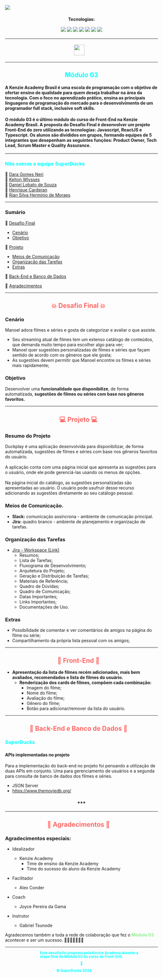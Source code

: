 <!--BANNER-->

 <img src="https://i.ibb.co/DR0QGKf/destaque.png"/>


<!--DESAFIO-->

<!--IDEALIZADORES-->


<!--TECNOLOGIAS-->
<div style="padding:5px 50px" align="center">
<br><b>Tecnologias:</b><br><br>
 <img src="https://img.shields.io/static/v1?label=&message=VS CODE&color=red">
 <img src="https://img.shields.io/static/v1?label=&message=GIT&color=blueviolet">
 <img src="https://img.shields.io/static/v1?label=&message=HTML&color=blue">
 <img src="https://img.shields.io/static/v1?label=&message=CSS&color=orange">
 <img src="https://img.shields.io/static/v1?label=&message=JAVASCRIPT &color=green">
 <img src="https://img.shields.io/badge/-TYPESCRIPT-/?style=flat&color=3178c6">
 <img src="https://img.shields.io/badge/-REACT-/?style=flat&color=20232a">
 
</div>
<hr>
<div style="padding:5px 50px" align="center">
 <a href="https://kenzie.com.br/" title="https://kenzie.com.br/">
  <img src="https://kenzie.com.br/_next/image?url=%2Fimages%2Flogo.png&w=256&q=75" height="35px"/></a><span> &nbsp; &nbsp; </span>
</div>

<hr>

<!--EQUIPE-->
<h2 style="color: Cyan" align="center">Módulo 03</h2>
<h4>
A Kenzie Academy Brasil é uma escola de programação com o objetivo de ofertar ensino de qualidade para quem deseja trabalhar na área da tecnologia. Com o foco no aprendizado prático, ensina as principais linguagens de programação do mercado para o desenvolvimento de um programador full stack, inclusive soft skills.
</h4>

<h4>
O módulo 03 é o último módulo do curso de Front-End na Kenzie Academy Brasil. A proposta do Desafio Final é  desenvolver um projeto Front-End do zero utilizando as tecnologias: Javascript, ReactJS e Typescript. Os alunos são divididos em grupos, formando equipes de 5 integrantes que desepenham as seguintes funções: Product Owner, Tech Lead, Scrum Master e Quality Assurance.
</h4>

<hr>

<h3 style="color: Cyan">Nós somos a equipe SuperDucks</h3>

🔸 [Dara Gomes Neri](https://www.linkedin.com/in/daragneri/)</br>
🔸 [Kelton Wlysses](https://www.linkedin.com/in/kelton-wlysses/)</br>
🔸 [Daniel Lobato de Souza](https://www.linkedin.com/in/simplesmentedan/)</br>
🔸 [Henrique Carderan](https://www.linkedin.com/in/carderan-henrique/)</br>
🔸 [Rian Silva Herminio de Moraes](https://www.linkedin.com/in/rian-moraes/)</br>
<hr>

<!--SUMARIO-->
### Sumário

:small_blue_diamond: [Desafio Final](#-desafio-final---)
* [Cenário](#cenário)
* [Objetivo](#objetivo)

:small_blue_diamond: [Projeto](#-projeto--)
* [Meios de Comunicação](#meios-de-comunicação)
* [Organização das Tarefas](#organização-das-tarefas)
* [Extras](#extras)

:small_blue_diamond: [Back-End e Banco de Dados](#-back-end-e-banco-de-dados--)

:small_blue_diamond: [Agradecimentos](#--agradecimentos--)

<hr>

<!--DESAFIO FINAL-->
<h2 style="color: #ff6865" align="center">💥 Desafio Final 💥 
 <a href=#sumário><img width="15px" src="https://cdn-icons-png.flaticon.com/512/724/724811.png"/></a>
</h2>


### Cenário

Manoel adora filmes e séries e gosta de categorizar e avaliar o que assiste.
* Seu streaming atual de filmes tem um extenso catálogo de conteúdos, que demanda muito tempo para escolher algo para ver;
* Manoel quer sugestões personalizadas de filmes e séries que façam sentido de acordo com os gêneros que ele gosta;
* As sugestões devem permitir que Manoel encontre os filmes e séries mais rapidamente;

### Objetivo
Desenvolver uma <b>funcionalidade que disponibilize</b>, de forma automatizada, <b>sugestões de filmes ou séries com base nos gêneros favoritos.</b>

<hr>

<!--PROJETO-->
<h2 style="color: #ff6865" align="center">💻 Projeto 💻 <a href=#sumário><img width="15px" src="https://cdn-icons-png.flaticon.com/512/724/724811.png"/></a></h2>

### Resumo do Projeto
<p>
Duckplay é uma aplicação desenvolvida para disponibilizar, de forma automatizada, sugestões de filmes e séries com base nos gêneros favoritos do usuário.<br><br>
A aplicação conta com uma página inicial que apresenta as sugestões para o usuário, onde ele pode gerenciá-las usando os menus de opções.<br><br>
Na página inicial do catálogo, as sugestões personalizadas são apresentadas ao usuário. O usuário pode usufruir desse recurso adicionando as sugestões diretamente ao seu catálogo pessoal.
<p>

### Meios de Comunicação.
* **Slack:** comunicação assíncrona - ambiente de comunicação principal.
* **Jira:** quadro branco - ambiente de planejamento e organização de tarefas.

### Organização das Tarefas
* [Jira - Workspace (Link)](https://grupo5projetofront.atlassian.net/jira/software/projects/PG5/boards/1)
    - Resumos;
    - Lista de Tarefas;
    - Fluxograma de Desenvolvimento;
    - Arquitetura do Projeto;
    - Geração e Distribuição de Tarefas;
    - Materiais de Referência;
    - Quadro de Dúvidas;
    - Quadro de Comunicação;
    - Datas Importantes;
    - Links Importantes;
    - Documentações de Uso.

### Extras
* Possibilidade de comentar e ver comentários de amigos na página do filme ou série;
* Compartilhamento da própria lista pessoal com os amigos;

<hr>
<h2 style="color: #ff6865" align="center">🎨 Front-End 🎨 <a href=#sumário><img width="15px" src="https://cdn-icons-png.flaticon.com/512/724/724811.png"/></a></h2>

* **Apresentação da lista de filmes recém adicionados, mais bem avaliados, recomendados e lista de filmes do usuário.**
  * **Renderização dos cards de filmes, compõem cada combinação:**
    - Imagem do filme;
    - Nome do filme;
    - Avaliação do filme;
    - Gênero do filme;
    - Botão para adicionar/remover da lista do usuário.

<hr>

<!--BACKEND E BANCO DE DADOS-->
<h2 style="color: #ff6865" align="center">🦾 Back-End e Banco de Dados 💾 <a href=#sumário><img width="15px" src="https://cdn-icons-png.flaticon.com/512/724/724811.png"/></a></h2>

<h3 style="color:cyan">SuperDucks<h3/>

#### APIs implementadas no projeto
Para a implementação do back-end no projeto foi pensando a utilização de duas APIs em conjunto. Uma para gerenciamento de usuários e a segunda para consulta de banco de dados dos filmes e séries.

- JSON Server
- https://www.themoviedb.org/

<h3 align="center">***</h3>

<hr>

<!--AGRADECIMENTOS-->
<h2 style="color: #ff6865" align="center"> 🙏 Agradecimentos 🤝 <a href=#sumário><img width="15px" src="https://cdn-icons-png.flaticon.com/512/724/724811.png"/></a></h2>
 
### Agradecimentos especiais:     
- Idealizador
    - Kenzie Academy
        - Time de ensino da Kenzie Academy
        - Time do sucesso do aluno da Kenzie Academy
   
- Facilitador
     - Alex Conder
 - Coach
     - Joyce Pereira da Gama
 - Instrutor
     - Gabriel Tsunode

 Agradecemos também a toda a rede de colaboração que fez o <b style=color:lightgreen>Módulo 03</b> acontecer e ser um sucesso. 🎉🎊🎇🥳🎆🎈🚀
<hr>

<!--RODAPE-->
<div align=center style="color:cyan; padding:0 10%; line-height: 1;" >
    <b><small style="padding:5px 50px">Este desafio foi proposto pela Kenzie Academy durante a etapa final do Módulo 03 do curso de Front-End.
    <br><br>
    🦆
    <br><br>
    © SuperDucks 2022
    </small></b>
</div>
